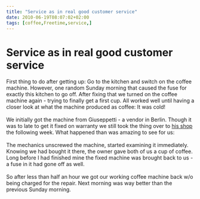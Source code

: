 ```yaml
---
title: "Service as in real good customer service"
date: 2010-06-19T08:07:02+02:00
tags: [coffee,Freetime,service,]
---
```


# Service as in real good customer service


First thing to do after getting up: Go to the kitchen and switch on the coffee machine. However, one random Sunday 
morning that caused the fuse for exactly this kitchen to go off. After fixing that we turned on the coffee machine 
again - trying to finally get a first cup. All worked well until having a closer look at what the machine produced as 
coffee: It was cold!<br><br>We initially got the machine from Giuseppetti - a vendor in Berlin. Though it was to late 
to get it fixed on warranty we still took the thing over to <a href="http://www.giuseppetti.de/">his shop</a> the 
following week. What happened than was amazing to see for us:<br><br>The mechanics unscrewed the machine, started 
examining it immediately. Knowing we had bought it there, the owner gave both of us a cup of coffee. Long before I had 
finished mine the fixed machine was brought back to us - a fuse in it had gone off as well.<br><br>So after less than 
half an hour we got our working coffee machine back w/o being charged for the repair. Next morning was way better than 
the previous Sunday morning. 
